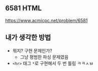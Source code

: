 ## 6581 HTML

<https://www.acmicpc.net/problem/6581>

## 내가 생각한 방법

<!-- ![이미지](./img.png) -->

- 뭐지? 구현 문제인가?
  - 그냥 평범한 파싱 문제였음
- `<hr>` 태그 `*`로 구현해서 두 번 틀림 ㅋㅋㅅㅂ
